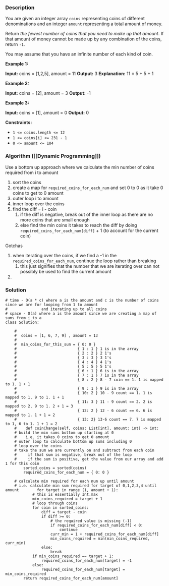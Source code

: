 ### Description

You are given an integer array `coins` representing coins of different denominations and an integer `amount` representing a total amount of money.

Return _the fewest number of coins that you need to make up that amount_. If that amount of money cannot be made up by any combination of the coins, return `-1`.

You may assume that you have an infinite number of each kind of coin.

**Example 1:**

**Input:** coins = [1,2,5], amount = 11
**Output:** 3
**Explanation:** 11 = 5 + 5 + 1

**Example 2:**

**Input:** coins = [2], amount = 3
**Output:** -1

**Example 3:**

**Input:** coins = [1], amount = 0
**Output:** 0

**Constraints:**

- `1 <= coins.length <= 12`
- `1 <= coins[i] <= 231 - 1`
- `0 <= amount <= 104`

### Algorithm ([[Dynamic Programming]])

Use a bottom up approach where we calculate the min number of coins required from i to amount

1. sort the coins
2. create a map for `required_coins_for_each_num` and set 0 to 0 as it take 0 coins to get to 0 amount
3. outer loop i to amount
4. inner loop over the coins
5. find the diff = i - coin
	1. if the diff is negative, break out of the inner loop as there are no more coins that are small enough
	2. else find the min coins it takes to reach the diff by doing `required_coins_for_each_num[diff]` + 1 (to account for the current coin)

Gotchas

1. when iterating over the coins, if we find a -1 in the `required_coins_for_each_num`, continue the loop rather than breaking 
	1. this just signifies that the number that we are iterating over can not possibly be used to find the current amount
2. 

### Solution

```
# time - O(a * c) where a is the amount and c is the number of coins since we are for looping from 1 to amount  
#               and iterating up to all coins  
# space - O(a) where a is the amount since we are creating a map of sums from i to a  
class Solution:  
  
    #  
    #  coins = [1, 6, 7, 9] , amount = 13    
    #    
    #  min_coins_for_this_sum = { 0: 0 }    
    #                           { 1 : 1 } 1 is in the array    
    #                           { 2 : 2 } 2 1's    
    #                           { 3 : 3 } 3 1's    
    #                           { 4 : 4 } 4 1's    
    #                           { 5 : 5 } 5 1's    
    #                           { 6 : 1 } 6 is in the array    
    #                           { 7 : 1 } 7 is in the array    
    #                           { 8 : 2 } 8 - 7 coin == 1. 1 is mapped to 1. 1 + 1    
    #                           { 9 : 1 } 9 is in the array    
    #                           { 10: 2 } 10 - 9 count == 1. 1 is mapped to 1, 9 to 1. 1 + 1    
    #                           { 11: 3 } 11 - 9 count == 2. 2 is mapped to 2, 9 to 1. 2 + 1 = 3    
    #                           { 12: 2 } 12 - 6 count == 6. 6 is mapped to 1. 1 + 1 = 2    
    #                           { 13: 2} 13-6 count == 7. 7 is mapped to 1, 6 to 1. 1 + 1 = 2    
    #    def coinChange(self, coins: List[int], amount: int) -> int:  
	# build the min sums bottom up starting at 0  
    #    i.e. it takes 0 coins to get 0 amount        
    # outer loop to calculate bottom up sums including 0        
    # loop over the coins        
    # take the sum we are currently on and subtract from each coin        
    #     if that sum is negative, break out of the loop        
    #     if the sum is positive, get the value from our array and add 1 for this coin  
        sorted_coins = sorted(coins)  
        required_coins_for_each_num = { 0: 0 }  
  
    # calculate min required for each num up until amount  
    # i.e. calculate min sum required for target of 0,1,2,3,4 until amount        for target in range (1, amount + 1):  
            # this is essentially Int.max  
            min_coins_required = target + 1  
            # loop through coins  
            for coin in sorted_coins:  
                diff = target - coin  
                if diff >= 0:  
                    # the required value is missing (-1)  
                    if required_coins_for_each_num[diff] < 0:  
                        continue  
                    curr_min = 1 + required_coins_for_each_num[diff]  
                    min_coins_required = min(min_coins_required, curr_min)  
                else:  
                    break  
            if min_coins_required == target + 1:  
                required_coins_for_each_num[target] = -1  
            else:  
                required_coins_for_each_num[target] = min_coins_required  
        return required_coins_for_each_num[amount]
```

